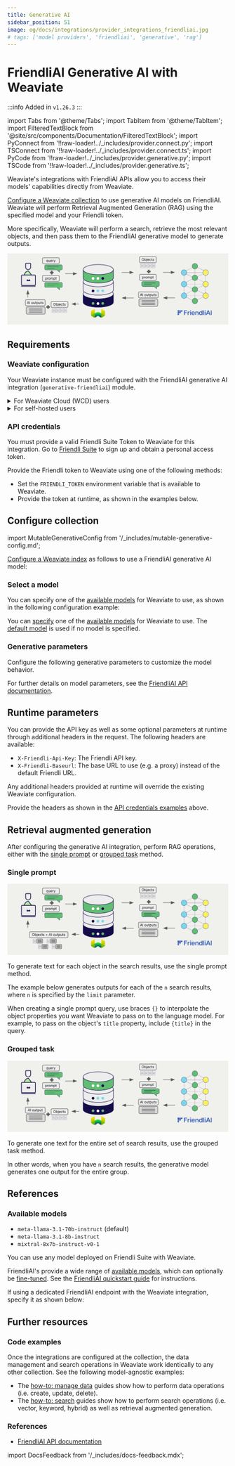 ```yaml
---
title: Generative AI
sidebar_position: 51
image: og/docs/integrations/provider_integrations_friendliai.jpg
# tags: ['model providers', 'friendliai', 'generative', 'rag']
---
```


# FriendliAI Generative AI with Weaviate


:::info Added in `v1.26.3`
:::

import Tabs from '@theme/Tabs';
import TabItem from '@theme/TabItem';
import FilteredTextBlock from '@site/src/components/Documentation/FilteredTextBlock';
import PyConnect from '!!raw-loader!../_includes/provider.connect.py';
import TSConnect from '!!raw-loader!../_includes/provider.connect.ts';
import PyCode from '!!raw-loader!../_includes/provider.generative.py';
import TSCode from '!!raw-loader!../_includes/provider.generative.ts';

Weaviate's integrations with FriendliAI APIs allow you to access their models' capabilities directly from Weaviate.

[Configure a Weaviate collection](#configure-collection) to use generative AI models on FriendliAI. Weaviate will perform Retrieval Augmented Generation (RAG) using the specified model and your Friendli token.

More specifically, Weaviate will perform a search, retrieve the most relevant objects, and then pass them to the FriendliAI generative model to generate outputs.

![RAG integration illustration](../_includes/integration_friendliai_rag.png)

## Requirements

### Weaviate configuration

Your Weaviate instance must be configured with the FriendliAI generative AI integration (`generative-friendliai`) module.

<details>
  <summary>For Weaviate Cloud (WCD) users</summary>

This integration is enabled by default on Weaviate Cloud (WCD) serverless instances.

</details>

<details>
  <summary>For self-hosted users</summary>

- Check the [cluster metadata](../../config-refs/meta.md) to verify if the module is enabled.
- Follow the [how-to configure modules](../../configuration/modules.md) guide to enable the module in Weaviate.

</details>

### API credentials

You must provide a valid Friendli Suite Token to Weaviate for this integration. Go to [Friendli Suite](https://docs.friendli.ai/openapi/create-chat-completions) to sign up and obtain a personal access token.

Provide the Friendli token to Weaviate using one of the following methods:

- Set the `FRIENDLI_TOKEN` environment variable that is available to Weaviate.
- Provide the token at runtime, as shown in the examples below.

<Tabs groupId="languages">

 <TabItem value="py" label="Python API v4">
    <FilteredTextBlock
      text={PyConnect}
      startMarker="# START FriendliInstantiation"
      endMarker="# END FriendliInstantiation"
      language="py"
    />
  </TabItem>

 <TabItem value="js" label="JS/TS API v3">
    <FilteredTextBlock
      text={TSConnect}
      startMarker="// START FriendliInstantiation"
      endMarker="// END FriendliInstantiation"
      language="ts"
    />
  </TabItem>

</Tabs>

## Configure collection

import MutableGenerativeConfig from '/_includes/mutable-generative-config.md';

<MutableGenerativeConfig />

[Configure a Weaviate index](../../manage-data/collections.mdx#specify-a-generative-model-integration) as follows to use a FriendliAI generative AI model:

<Tabs groupId="languages">
  <TabItem value="py" label="Python API v4">
    <FilteredTextBlock
      text={PyCode}
      startMarker="# START BasicGenerativeFriendliAI"
      endMarker="# END BasicGenerativeFriendliAI"
      language="py"
    />
  </TabItem>

  <TabItem value="js" label="JS/TS API v3">
    <FilteredTextBlock
      text={TSCode}
      startMarker="// START BasicGenerativeFriendliAI"
      endMarker="// END BasicGenerativeFriendliAI"
      language="ts"
    />
  </TabItem>

</Tabs>

### Select a model

You can specify one of the [available models](#available-models) for Weaviate to use, as shown in the following configuration example:

<Tabs groupId="languages">
  <TabItem value="py" label="Python API v4">
    <FilteredTextBlock
      text={PyCode}
      startMarker="# START GenerativeFriendliAICustomModel"
      endMarker="# END GenerativeFriendliAICustomModel"
      language="py"
    />
  </TabItem>

  <TabItem value="js" label="JS/TS API v3">
    <FilteredTextBlock
      text={TSCode}
      startMarker="// START GenerativeFriendliAICustomModel"
      endMarker="// END GenerativeFriendliAICustomModel"
      language="ts"
    />
  </TabItem>

</Tabs>

You can [specify](#generative-parameters) one of the [available models](#available-models) for Weaviate to use. The [default model](#available-models) is used if no model is specified.

### Generative parameters

Configure the following generative parameters to customize the model behavior.

<Tabs groupId="languages">
  <TabItem value="py" label="Python API v4">
    <FilteredTextBlock
      text={PyCode}
      startMarker="# START FullGenerativeFriendliAI"
      endMarker="# END FullGenerativeFriendliAI"
      language="py"
    />
  </TabItem>

  <TabItem value="js" label="JS/TS API v3">
    <FilteredTextBlock
      text={TSCode}
      startMarker="// START FullGenerativeFriendliAI"
      endMarker="// END FullGenerativeFriendliAI"
      language="ts"
    />
  </TabItem>

</Tabs>

For further details on model parameters, see the [FriendliAI API documentation](https://docs.friendli.ai/openapi/create-chat-completions).

## Runtime parameters

You can provide the API key as well as some optional parameters at runtime through additional headers in the request. The following headers are available:

- `X-Friendli-Api-Key`: The Friendli API key.
- `X-Friendli-Baseurl`: The base URL to use (e.g. a proxy) instead of the default Friendli URL.

Any additional headers provided at runtime will override the existing Weaviate configuration.

Provide the headers as shown in the [API credentials examples](#api-credentials) above.

## Retrieval augmented generation

After configuring the generative AI integration, perform RAG operations, either with the [single prompt](#single-prompt) or [grouped task](#grouped-task) method.

### Single prompt

![Single prompt RAG integration generates individual outputs per search result](../_includes/integration_friendliai_rag_single.png)

To generate text for each object in the search results, use the single prompt method.

The example below generates outputs for each of the `n` search results, where `n` is specified by the `limit` parameter.

When creating a single prompt query, use braces `{}` to interpolate the object properties you want Weaviate to pass on to the language model. For example, to pass on the object's `title` property, include `{title}` in the query.

<Tabs groupId="languages">

 <TabItem value="py" label="Python API v4">
    <FilteredTextBlock
      text={PyCode}
      startMarker="# START SinglePromptExample"
      endMarker="# END SinglePromptExample"
      language="py"
    />
  </TabItem>

 <TabItem value="js" label="JS/TS API v3">
    <FilteredTextBlock
      text={TSCode}
      startMarker="// START SinglePromptExample"
      endMarker="// END SinglePromptExample"
      language="ts"
    />
  </TabItem>

</Tabs>

### Grouped task

![Grouped task RAG integration generates one output for the set of search results](../_includes/integration_friendliai_rag_grouped.png)

To generate one text for the entire set of search results, use the grouped task method.

In other words, when you have `n` search results, the generative model generates one output for the entire group.

<Tabs groupId="languages">

 <TabItem value="py" label="Python API v4">
    <FilteredTextBlock
      text={PyCode}
      startMarker="# START GroupedTaskExample"
      endMarker="# END GroupedTaskExample"
      language="py"
    />
  </TabItem>

 <TabItem value="js" label="JS/TS API v3">
    <FilteredTextBlock
      text={TSCode}
      startMarker="// START GroupedTaskExample"
      endMarker="// END GroupedTaskExample"
      language="ts"
    />
  </TabItem>

</Tabs>

## References

### Available models

* `meta-llama-3.1-70b-instruct` (default)
* `meta-llama-3.1-8b-instruct`
* `mixtral-8x7b-instruct-v0-1`

You can use any model deployed on Friendli Suite with Weaviate.

FriendliAI's provide a wide range of [available models](https://friendli.ai/models), which can optionally be [fine-tuned](https://docs.friendli.ai/guides/dedicated_endpoints/fine-tuning). See the [FriendliAI quickstart guide](https://docs.friendli.ai/guides/dedicated_endpoints/quickstart) for instructions.

If using a dedicated FriendliAI endpoint with the Weaviate integration, specify it as shown below:

<Tabs groupId="languages">

 <TabItem value="py" label="Python API v4">
    <FilteredTextBlock
      text={PyConnect}
      startMarker="# START FriendliDedicatedInstantiation"
      endMarker="# END FriendliDedicatedInstantiation"
      language="py"
    />
  </TabItem>

 <TabItem value="js" label="JS/TS API v3">
    <FilteredTextBlock
      text={TSConnect}
      startMarker="// START FriendliDedicatedInstantiation"
      endMarker="// END FriendliDedicatedInstantiation"
      language="ts"
    />
  </TabItem>

</Tabs>

<Tabs groupId="languages">
  <TabItem value="py" label="Python API v4">
    <FilteredTextBlock
      text={PyCode}
      startMarker="# START DedicatedGenerativeFriendliAI"
      endMarker="# END DedicatedGenerativeFriendliAI"
      language="py"
    />
  </TabItem>

  <TabItem value="js" label="JS/TS API v3">
    <FilteredTextBlock
      text={TSCode}
      startMarker="// START DedicatedGenerativeFriendliAI"
      endMarker="// END DedicatedGenerativeFriendliAI"
      language="ts"
    />
  </TabItem>

</Tabs>

## Further resources

### Code examples

Once the integrations are configured at the collection, the data management and search operations in Weaviate work identically to any other collection. See the following model-agnostic examples:

- The [how-to: manage data](../../manage-data/index.md) guides show how to perform data operations (i.e. create, update, delete).
- The [how-to: search](../../search/index.md) guides show how to perform search operations (i.e. vector, keyword, hybrid) as well as retrieval augmented generation.

### References

- [FriendliAI API documentation](https://docs.friendli.ai/openapi/create-chat-completions)

import DocsFeedback from '/_includes/docs-feedback.mdx';

<DocsFeedback/>
